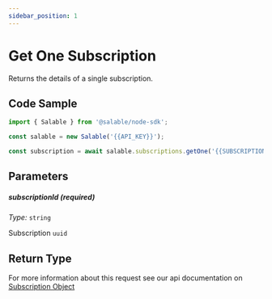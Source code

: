 ```yaml
---
sidebar_position: 1
---
```


# Get One Subscription

Returns the details of a single subscription.

## Code Sample

```typescript
import { Salable } from '@salable/node-sdk';

const salable = new Salable('{{API_KEY}}');

const subscription = await salable.subscriptions.getOne('{{SUBSCRIPTION_UUID}}');
```

## Parameters

##### subscriptionId (_required_)

_Type:_ `string`

Subscription `uuid`

## Return Type

For more information about this request see our api documentation on [Subscription Object](https://docs.salable.app/api#tag/Subscriptions/operation/getSubscriptionByUuid)
